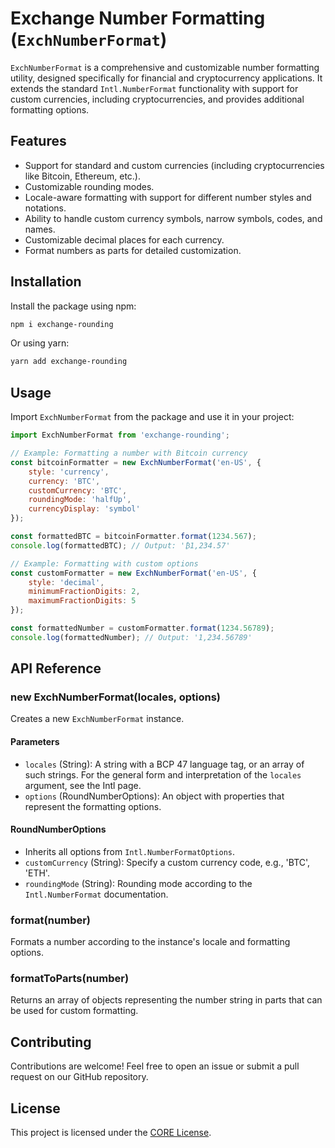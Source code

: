 # Exchange Number Formatting (`ExchNumberFormat`)

`ExchNumberFormat` is a comprehensive and customizable number formatting utility, designed specifically for financial and cryptocurrency applications. It extends the standard `Intl.NumberFormat` functionality with support for custom currencies, including cryptocurrencies, and provides additional formatting options.

## Features

- Support for standard and custom currencies (including cryptocurrencies like Bitcoin, Ethereum, etc.).
- Customizable rounding modes.
- Locale-aware formatting with support for different number styles and notations.
- Ability to handle custom currency symbols, narrow symbols, codes, and names.
- Customizable decimal places for each currency.
- Format numbers as parts for detailed customization.

## Installation

Install the package using npm:

```bash
npm i exchange-rounding
```

Or using yarn:

```bash
yarn add exchange-rounding
```

## Usage

Import `ExchNumberFormat` from the package and use it in your project:

```javascript
import ExchNumberFormat from 'exchange-rounding';

// Example: Formatting a number with Bitcoin currency
const bitcoinFormatter = new ExchNumberFormat('en-US', {
    style: 'currency',
    currency: 'BTC',
    customCurrency: 'BTC',
    roundingMode: 'halfUp',
    currencyDisplay: 'symbol'
});

const formattedBTC = bitcoinFormatter.format(1234.567);
console.log(formattedBTC); // Output: '₿1,234.57'

// Example: Formatting with custom options
const customFormatter = new ExchNumberFormat('en-US', {
    style: 'decimal',
    minimumFractionDigits: 2,
    maximumFractionDigits: 5
});

const formattedNumber = customFormatter.format(1234.56789);
console.log(formattedNumber); // Output: '1,234.56789'
```

## API Reference

### new ExchNumberFormat(locales, options)

Creates a new `ExchNumberFormat` instance.

#### Parameters

- `locales` (String): A string with a BCP 47 language tag, or an array of such strings. For the general form and interpretation of the `locales` argument, see the Intl page.
- `options` (RoundNumberOptions): An object with properties that represent the formatting options.

#### RoundNumberOptions

- Inherits all options from `Intl.NumberFormatOptions`.
- `customCurrency` (String): Specify a custom currency code, e.g., 'BTC', 'ETH'.
- `roundingMode` (String): Rounding mode according to the `Intl.NumberFormat` documentation.

### format(number)

Formats a number according to the instance's locale and formatting options.

### formatToParts(number)

Returns an array of objects representing the number string in parts that can be used for custom formatting.

## Contributing

Contributions are welcome! Feel free to open an issue or submit a pull request on our GitHub repository.

## License

This project is licensed under the [CORE License](LICENSE).
